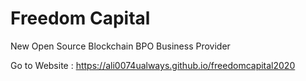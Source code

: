 # Freedom Capital
New Open Source Blockchain BPO Business Provider





Go to Website : https://ali0074ualways.github.io/freedomcapital2020
